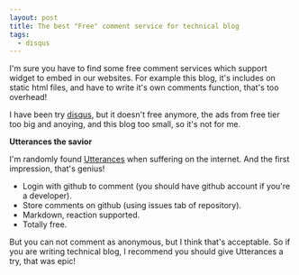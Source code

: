 ```yaml
---
layout: post
title: The best "Free" comment service for technical blog
tags:
  - disqus
---
```

I'm sure you have to find some free comment services which support widget to embed in our websites. For example this blog, it's includes on static html files, and have to write it's own comments function, that's too overhead!

I have been try [disqus](https://disqus.com), but it doesn't free anymore, the ads from free tier too big and anoying, and this blog too small, so it's not for me.

**Utterances the savior**

I'm randomly found [Utterances](https://github.com/utterance/utterances) when suffering on the internet. And the first impression, that's genius!

- Login with github to comment (you should have github account if you're a developer).
- Store comments on github (using issues tab of repository).
- Markdown, reaction supported.
- Totally free.

But you can not comment as anonymous, but I think that's acceptable. So if you are writing technical blog, I recommend you should give Utterances a try, that was epic!